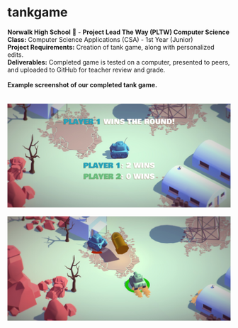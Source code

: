 # tankgame
<b>Norwalk High School</b> :school: - <b>Project Lead The Way (PLTW) Computer Science</b><br>
<b>Class:</b> Computer Science Applications (CSA) - 1st Year (Junior)<br>
<b>Project Requirements:</b> Creation of tank game, along with personalized edits.<br>
<b>Deliverables:</b> Completed game is tested on a computer, presented to peers, and uploaded to GitHub for teacher review and grade.   
<br>
<b>Example screenshot of our completed tank game.</b><br><br> 
<br>
![Alt text](https://github.com/canithachi/tankgame/blob/master/player.jpg "English Unfilled Version")
<br><br>
![Alt text](https://github.com/canithachi/tankgame/blob/master/screenshots/ca.jpg "English Unfilled Version")
